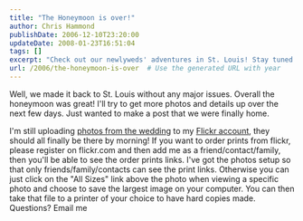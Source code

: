 ```yaml
---
title: "The Honeymoon is over!"
author: Chris Hammond
publishDate: 2006-12-10T23:20:00
updateDate: 2008-01-23T16:51:04
tags: []
excerpt: "Check out our newlyweds' adventures in St. Louis! Stay tuned for more photos and details coming soon. Order prints from the wedding on Flickr by adding as a friend/contact/family."
url: /2006/the-honeymoon-is-over  # Use the generated URL with year
---
```

<P>Well, we made it back to St. Louis without any major issues. Overall the honeymoon was great! I'll try to get more photos and details up over the next few days. Just wanted to make a post that we were finally home.</P> <P>I'm still uploading <A href="https://www.flickr.com/photos/chammond/sets/72157594406920951/" target=_blank>photos from the wedding</A> to my <A href="https://www.flickr.com/photos/chammond" target=_blank>Flickr account</A>, they should all finally be there by morning! If you want to order prints from flickr, please register on flickr.com and then add me as a friend/contact/family, then you'll be able to see the order prints links. I've got the photos setup so that only friends/family/contacts can see the print links. Otherwise you can just click on the "All Sizes" link above the photo when viewing a specific photo and choose to save the largest image on your computer. You can then take that file to a printer of your choice to have hard copies made. Questions? Email me</P>


